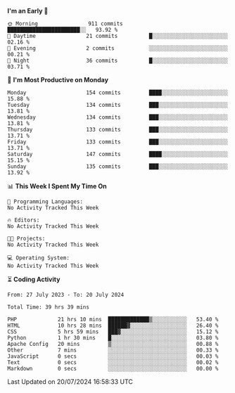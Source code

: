 
<!--START_SECTION:week-->
**I'm an Early 🐤** 

```text
🌞 Morning                911 commits         ███████████████████████░░   93.92 % 
🌆 Daytime                21 commits          █░░░░░░░░░░░░░░░░░░░░░░░░   02.16 % 
🌃 Evening                2 commits           ░░░░░░░░░░░░░░░░░░░░░░░░░   00.21 % 
🌙 Night                  36 commits          █░░░░░░░░░░░░░░░░░░░░░░░░   03.71 % 
```
📅 **I'm Most Productive on Monday** 

```text
Monday                   154 commits         ████░░░░░░░░░░░░░░░░░░░░░   15.88 % 
Tuesday                  134 commits         ███░░░░░░░░░░░░░░░░░░░░░░   13.81 % 
Wednesday                134 commits         ███░░░░░░░░░░░░░░░░░░░░░░   13.81 % 
Thursday                 133 commits         ███░░░░░░░░░░░░░░░░░░░░░░   13.71 % 
Friday                   133 commits         ███░░░░░░░░░░░░░░░░░░░░░░   13.71 % 
Saturday                 147 commits         ████░░░░░░░░░░░░░░░░░░░░░   15.15 % 
Sunday                   135 commits         ███░░░░░░░░░░░░░░░░░░░░░░   13.92 % 
```


📊 **This Week I Spent My Time On** 

```text
💬 Programming Languages: 
No Activity Tracked This Week

🔥 Editors: 
No Activity Tracked This Week

🐱‍💻 Projects: 
No Activity Tracked This Week

💻 Operating System: 
No Activity Tracked This Week
```


<!--END_SECTION:week-->

⏳ **Coding Activity**

<!--START_SECTION:alltime-->

```text
From: 27 July 2023 - To: 20 July 2024

Total Time: 39 hrs 39 mins

PHP             21 hrs 10 mins  █████████████▒░░░░░░░░░░░   53.40 %
HTML            10 hrs 28 mins  ██████▓░░░░░░░░░░░░░░░░░░   26.40 %
CSS             5 hrs 59 mins   ███▓░░░░░░░░░░░░░░░░░░░░░   15.12 %
Python          1 hr 30 mins    █░░░░░░░░░░░░░░░░░░░░░░░░   03.80 %
Apache Config   20 mins         ▒░░░░░░░░░░░░░░░░░░░░░░░░   00.88 %
Other           7 mins          ░░░░░░░░░░░░░░░░░░░░░░░░░   00.33 %
JavaScript      0 secs          ░░░░░░░░░░░░░░░░░░░░░░░░░   00.03 %
Text            0 secs          ░░░░░░░░░░░░░░░░░░░░░░░░░   00.02 %
Markdown        0 secs          ░░░░░░░░░░░░░░░░░░░░░░░░░   00.00 %
```

<!--END_SECTION:alltime-->
<!--START_SECTION:date-->

 Last Updated on 20/07/2024 16:58:33 UTC
<!--END_SECTION:date-->
